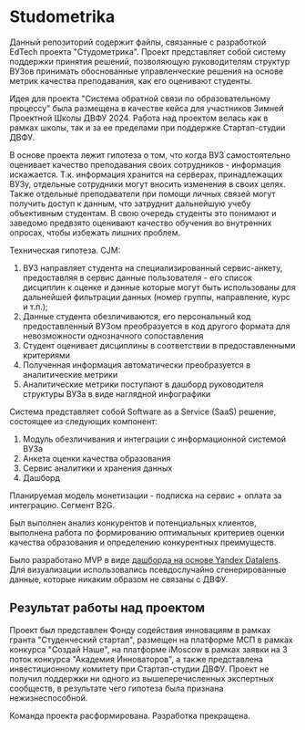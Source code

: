 # Studometrika
Данный репозиторий содержит файлы, связанные с разработкой EdTech проекта "Студометрика". Проект представляет собой систему поддержки принятия решений, позволяющую руководителям структур ВУЗов принимать обоснованные управленческие решения на основе метрик качества преподавания, как его оценивают студенты.

Идея для проекта "Система обратной связи по образовательному процессу" была размещена в качестве кейса для участников Зимней Проектной Школы ДВФУ 2024. Работа над проектом велась как в рамках школы, так и за ее пределами при поддержке Стартап-студии ДВФУ.

В основе проекта лежит гипотеза о том, что когда ВУЗ самостоятельно оценивает качество преподавания своих сотрудников - информация искажается. Т.к. информация хранится на серверах, принадлежащих ВУЗу, отдельные сотрудники могут вносить изменения в своих целях. Также отдельные преподаватели при помощи личных связей могут получить доступ к данным, что затруднит дальнейшую учебу объективным студентам. В свою очередь студенты это понимают и заведомо предвзято оценивают качество обучения во внутренних опросах, чтобы избежать лишних проблем.  

Техническая гипотеза. CJM:
1. ВУЗ направляет студента на специализированный сервис-анкету, предоставляя в сервис данные пользователя - его список дисциплин к оценке и данные которые могут быть использованы для дальнейшей фильтрации данных (номер группы, направление, курс и т.п.);
2. Данные студента обезличиваются, его персональный код предоставленный ВУЗом преобразуется в код другого формата для невозможности однозначного сопоставления
3. Студент оценивает дисциплины в соответствии в предоставленными критериями
4. Полученная информация автоматически преобразуется в аналитические метрики
5. Аналитические метрики поступают в дашборд руководителя структуры ВУЗа в виде наглядной инфографики

Система представляет собой Software as a Service (SaaS) решение, состоящее из следующих компонент:

1. Модуль обезличивания и интеграции с информационной системой ВУЗа
2. Анкета оценки качества образования
3. Сервис аналитики и хранения данных
4. Дашборд

Планируемая модель монетизации - подписка на сервис + оплата за интеграцию. Сегмент B2G.

Был выполнен анализ конкурентов и потенциальных клиентов, выполнена работа по формированию оптимальных критериев оценки качества образования и определению конкурентных преимуществ.

Было разработано MVP в виде [дашборда на основе Yandex Datalens](https://datalens.yandex/or17bc1n7rd4c). Для визуализации использовались псевдослучайно сгенерированные данные, которые никаким образом не связаны с ДВФУ.

## Результат работы над проектом

Проект был представлен Фонду содействия инновациям в рамках гранта "Студенческий стартап", размещен на платформе МСП в рамках конкурса "Создай Наше", на платформе iMoscow в рамках заявки на 3 поток конкурса "Академия Инноваторов", а также представлена инвестиционному комитету при Стартап-студии ДВФУ. Проект не получил поддержки ни одного из вышеперечисленных экспертных сообществ, в результате чего гипотеза была признана нежизнеспособной.

Команда проекта расформирована. Разработка прекращена.
